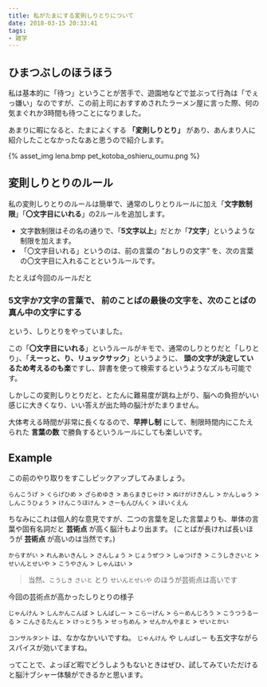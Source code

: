 ```yaml
---
title: 私がたまにする変則しりとりについて
date: 2018-03-15 20:33:41
tags:
- 雑学
---
```


## ひまつぶしのほうほう

私は基本的に「待つ」ということが苦手で、遊園地などで並ぶって行為は「でぇっ嫌い」なのですが、この前上司におすすめされたラーメン屋に言った際、何の気まぐれか3時間も待つことになりました。

あまりに暇になると、たまによくする **「変則しりとり」** があり、あんまり人に紹介したことなかったなあと思うので紹介します。

{% asset_img lena.bmp pet_kotoba_oshieru_oumu.png %}

## 変則しりとりのルール

私の変則しりとりのルールは簡単で、通常のしりとりルールに加え「**文字数制限**」「**〇文字目にいれる**」の2ルールを追加します。

* 文字数制限はその名の通りで、「**5文字以上**」だとか「**7文字**」というような制限を加えます。
* 「〇文字目いれる」というのは、前の言葉の ”おしりの文字” を、次の言葉の〇文字目に入れることというルールです。

たとえば今回のルールだと

### **5文字か7文字の言葉で、 前のことばの最後の文字を、次のことばの真ん中の文字にする**

という、しりとりをやっていました。

この「**〇文字目にいれる**」というルールがキモで、通常のしりとりだと「しりとり」、「**えーっと、り、リュックサック**」というように、
**頭の文字が決定しているため考えるのも楽**ですし、辞書を使って検索するというようなズルも可能です。

しかしこの変則しりとりだと、とたんに難易度が跳ね上がり、脳への負担がいい感じに大きくなり、いい答えが出た時の脳汁がたまりません。

大体考える時間が非常に長くなるので、**早押し制** にして、制限時間内にこたえられた **言葉の数** で勝負するというルールにしても楽しいです。

## Example

この前のやり取りをすこしピックアップしてみましょう。

`らんこうげ` > `くらげひめ` > `ざらめゆき` > `あらまきじゃけ` > `ぬけがけきんし` > `かんしゅう` > `しんこうひょう` > `けんこうほけん` > `さーもんぴんく` > `ほいくえん`

ちなみにこれは個人的な意見ですが、二つの言葉を足した言葉よりも、単体の言葉や固有名詞だと **芸術点** が高く脳汁もより出ます。
(ことばが長ければ長いほうが **芸術点** が高いのは当然です。)

`からすがい` > `れんあいきんし` > `さんしょう` > `じょうぜつ` > `しゅつげき` > `こうしきさいと` > `せいんとせいや` > `こうやさん` > `しゃんはい` > 

> 当然、`こうしき` `さいと` とり `せいんとせいや` のほうが芸術点は高いです

今回の芸術点が高かったしりとりの様子

`じゃんけん` > `しんかんこんぱ` > `しんぱしー` > `こらーげん` > `らーめんじろう` > `こうつうるーる` > `こんさるたんと` > `けっとうち` > `せっちめん` > `せんかんやまと` > `せいとかい`

`コンサルタント` は、なかなかいいですね。
`じゃんけん` や `しんぱしー` も五文字ながらスパイスが効いてますね。

ってことで、よっぽど暇でどうしようもないときはぜひ、試してみていただけると脳汁ブシャー体験ができるかと思います。